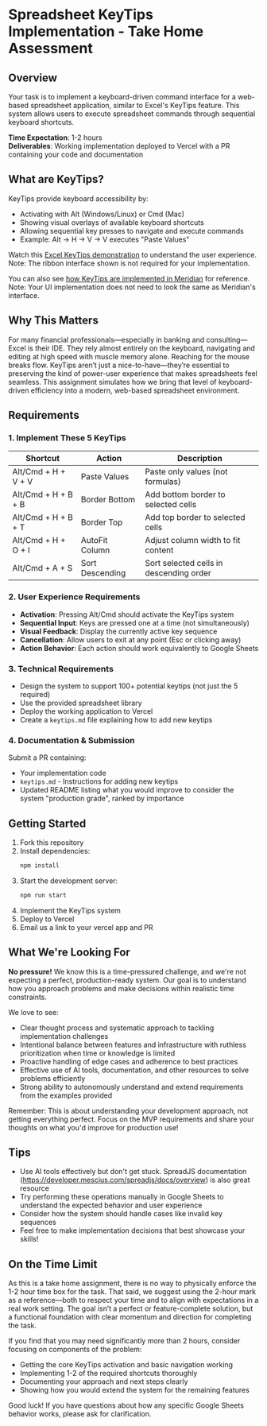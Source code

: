 # Spreadsheet KeyTips Implementation - Take Home Assessment

## Overview

Your task is to implement a keyboard-driven command interface for a web-based spreadsheet application, similar to Excel's KeyTips feature. This system allows users to execute spreadsheet commands through sequential keyboard shortcuts.

**Time Expectation**: 1-2 hours  
**Deliverables**: Working implementation deployed to Vercel with a PR containing your code and documentation

## What are KeyTips?

KeyTips provide keyboard accessibility by:
- Activating with Alt (Windows/Linux) or Cmd (Mac)
- Showing visual overlays of available keyboard shortcuts
- Allowing sequential key presses to navigate and execute commands
- Example: Alt → H → V → V executes "Paste Values"

Watch this [Excel KeyTips demonstration](https://www.youtube.com/watch?v=emU9KcZKw9k) to understand the user experience. Note: The ribbon interface shown is not required for your implementation.

You can also see [how KeyTips are implemented in Meridian](https://drive.google.com/file/d/1-GANv2HjCTGD7TGFt6htRV2emEpIIZDn/view?usp=sharing) for reference. Note: Your UI implementation does not need to look the same as Meridian's interface.


## Why This Matters

For many financial professionals—especially in banking and consulting—Excel is their IDE. They rely almost entirely on the keyboard, navigating and editing at high speed with muscle memory alone. Reaching for the mouse breaks flow. KeyTips aren’t just a nice-to-have—they’re essential to preserving the kind of power-user experience that makes spreadsheets feel seamless. This assignment simulates how we bring that level of keyboard-driven efficiency into a modern, web-based spreadsheet environment.

## Requirements

### 1. Implement These 5 KeyTips

| Shortcut | Action | Description |
|----------|--------|-------------|
| Alt/Cmd + H + V + V | Paste Values | Paste only values (not formulas) |
| Alt/Cmd + H + B + B | Border Bottom | Add bottom border to selected cells |
| Alt/Cmd + H + B + T | Border Top | Add top border to selected cells |
| Alt/Cmd + H + O + I | AutoFit Column | Adjust column width to fit content |
| Alt/Cmd + A + S | Sort Descending | Sort selected cells in descending order |

### 2. User Experience Requirements

- **Activation**: Pressing Alt/Cmd should activate the KeyTips system
- **Sequential Input**: Keys are pressed one at a time (not simultaneously)
- **Visual Feedback**: Display the currently active key sequence
- **Cancellation**: Allow users to exit at any point (Esc or clicking away)
- **Action Behavior**: Each action should work equivalently to Google Sheets

### 3. Technical Requirements

- Design the system to support 100+ potential keytips (not just the 5 required)
- Use the provided spreadsheet library
- Deploy the working application to Vercel
- Create a `keytips.md` file explaining how to add new keytips

### 4. Documentation & Submission

Submit a PR containing:
- Your implementation code
- `keytips.md` - Instructions for adding new keytips
- Updated README listing what you would improve to consider the system "production grade", ranked by importance

## Getting Started

1. Fork this repository
2. Install dependencies:
   ```bash
   npm install
   ```
3. Start the development server:
   ```bash
   npm run start
   ```
4. Implement the KeyTips system
5. Deploy to Vercel
6. Email us a link to your vercel app and PR

## What We're Looking For

**No pressure!** We know this is a time-pressured challenge, and we're not expecting a perfect, production-ready system. Our goal is to understand how you approach problems and make decisions within realistic time constraints.

We love to see:
- Clear thought process and systematic approach to tackling implementation challenges
- Intentional balance between features and infrastructure with ruthless prioritization when time or knowledge is limited
- Proactive handling of edge cases and adherence to best practices
- Effective use of AI tools, documentation, and other resources to solve problems efficiently
- Strong ability to autonomously understand and extend requirements from the examples provided

Remember: This is about understanding your development approach, not getting everything perfect. Focus on the MVP requirements and share your thoughts on what you'd improve for production use!

## Tips
- Use AI tools effectively but don't get stuck. SpreadJS documentation (https://developer.mescius.com/spreadjs/docs/overview) is also great resource
- Try performing these operations manually in Google Sheets to understand the expected behavior and user experience
- Consider how the system should handle cases like invalid key sequences
- Feel free to make implementation decisions that best showcase your skills!

## On the Time Limit

As this is a take home assignment, there is no way to physically enforce the 1-2 hour time box for the task. That said, we suggest using the 2-hour mark as a reference—both to respect your time and to align with expectations in a real work setting. The goal isn’t a perfect or feature-complete solution, but a functional foundation with clear momentum and direction for completing the task.

If you find that you may need significantly more than 2 hours, consider focusing on components of the problem:
- Getting the core KeyTips activation and basic navigation working
- Implementing 1-2 of the required shortcuts thoroughly
- Documenting your approach and next steps clearly
- Showing how you would extend the system for the remaining features

Good luck! If you have questions about how any specific Google Sheets behavior works, please ask for clarification.

